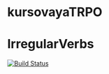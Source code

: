 # kursovayaTRPO
# IrregularVerbs
[![Build Status](https://travis-ci.org/dru0612/kursovayaTRPO.svg?branch=master)](https://travis-ci.org/dru0612/kursovayaTRPO)
